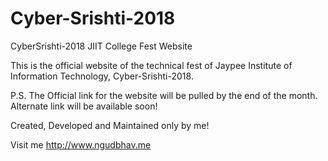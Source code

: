# Cyber-Srishti-2018
CyberSrishti-2018 JIIT College Fest Website

This is the official website of the technical fest of Jaypee Institute of Information Technology, Cyber-Srishti-2018.

P.S. The Official link for the website will be pulled by the end of the month.
Alternate link will be available soon!

Created, Developed and Maintained only by me!

Visit me
http://www.ngudbhav.me
